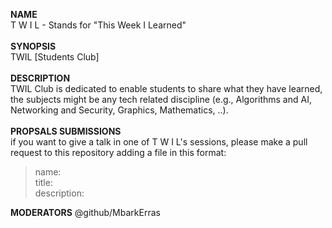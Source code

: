 **NAME**  
T W I L - Stands for "This Week I Learned"  
</br>
**SYNOPSIS**  
TWIL [Students Club]  
</br>
**DESCRIPTION**  
TWIL Club is dedicated to enable students to share what they have learned, the subjects might be any tech related discipline (e.g., Algorithms and AI, Networking and Security, Graphics, Mathematics, ..).  
</br>
**PROPSALS SUBMISSIONS**  
if you want to give a talk in one of T W I L's sessions, please make a pull request to this repository adding a file in this format:  

> name:  
> title:  
> description:

**MODERATORS**
@github/MbarkErras
